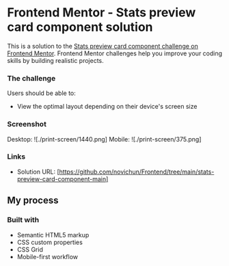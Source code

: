 # Frontend Mentor - Stats preview card component solution

This is a solution to the [Stats preview card component challenge on Frontend Mentor](https://www.frontendmentor.io/challenges/stats-preview-card-component-8JqbgoU62). Frontend Mentor challenges help you improve your coding skills by building realistic projects. 

### The challenge

Users should be able to:

- View the optimal layout depending on their device's screen size

### Screenshot
Desktop:
![./print-screen/1440.png]
Mobile:
![./print-screen/375.png]



### Links

- Solution URL: [https://github.com/novichun/Frontend/tree/main/stats-preview-card-component-main]

## My process

### Built with

- Semantic HTML5 markup
- CSS custom properties
- CSS Grid
- Mobile-first workflow